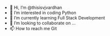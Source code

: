 - 👋 Hi, I’m @thisisvjvardhan
- 👀 I’m interested in coding Python
- 🌱 I’m currently learning Full Stack Development
- 💞️ I’m looking to collaborate on ...
- 📫 How to reach me Git

<!---
thisisvjvardhan/thisisvjvardhan is a ✨ special ✨ repository because its `README.md` (this file) appears on your GitHub profile.
You can click the Preview link to take a look at your changes.
--->

